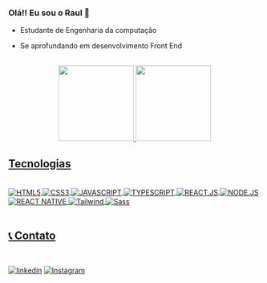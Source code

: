  
### Olá!! Eu sou o Raul 👋 <br/>
 - Estudante de Engenharia da computação 

 - Se aprofundando em desenvolvimento Front End 

<br>

<div align="center">
  <a href="https://github.com/RaulKons">
  <img height="150em" src="https://github-readme-stats.vercel.app/api?username=RaulKons&show_icons=true&theme=dracula&include_all_commits=true&count_private=true"/>
  <img height="150em" src="https://github-readme-stats.vercel.app/api/top-langs/?username=RaulKons&layout=compact&langs_count=7&theme=dracula"/>
</div>

## Tecnologias

<div style="diplay: inline_block"><br/>
    <img align="center" alt="HTML5" src="https://img.shields.io/badge/HTML5-E34F26?style=for-the-badge&logo=html5&logoColor=white" />
    <img align="center" alt="CSS3" src=https://img.shields.io/badge/CSS3-1572B6?style=for-the-badge&logo=css3&logoColor=white />
    <img align="center" alt="JAVASCRIPT" src=https://img.shields.io/badge/JavaScript-F7DF1E?style=for-the-badge&logo=javascript&logoColor=black />
    <img align="center" alt="TYPESCRIPT" src=https://img.shields.io/badge/TypeScript-007ACC?style=for-the-badge&logo=typescript&logoColor=white />
    <img align="center" alt="REACT.JS" src=https://img.shields.io/badge/React-20232A?style=for-the-badge&logo=react&logoColor=61DAFB />
    <img align="center" alt="NODE.JS" src=https://img.shields.io/badge/Node.js-43853D?style=for-the-badge&logo=node.js&logoColor=white/>
    <img align="center" alt="REACT NATIVE" src=https://img.shields.io/badge/React_Native-20232A?style=for-the-badge&logo=react&logoColor=61DAFB />
    <img align="center" alt="Tailwind" src=https://img.shields.io/badge/Tailwind_CSS-38B2AC?style=for-the-badge&logo=tailwind-css&logoColor=white />
    <img align="center" alt="Sass" src=https://img.shields.io/badge/Sass-CC6699?style=for-the-badge&logo=sass&logoColor=white />
</div><br/>

## 📞 Contato

<br>

 [![linkedin](https://img.shields.io/badge/LinkedIn-0077B5?style=for-the-badge&logo=linkedin&logoColor=white)](https://www.linkedin.com/in/raulcarlosconceição)
[![Instagram](https://img.shields.io/badge/Instagram-E4405F?style=for-the-badge&logo=instagram&logoColor=white)](https://www.instagram.com/raullcarloss)
 

